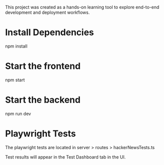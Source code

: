 This project was created as a hands-on learning tool to explore end-to-end development and deployment workflows.

# Install Dependencies
npm install

# Start the frontend
npm start

# Start the backend
npm run dev

# Playwright Tests
The playwright tests are located in server > routes > hackerNewsTests.ts

Test results will appear in the Test Dashboard tab in the UI.